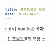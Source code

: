 ```yaml
---
title: 프로토콜의 특징
date: 2024-04-05
---
```


:::div{.box .list}
**목차**

1. [프로토콜의 특징](/basecamp-network/chapter08/08-1)
   :::

